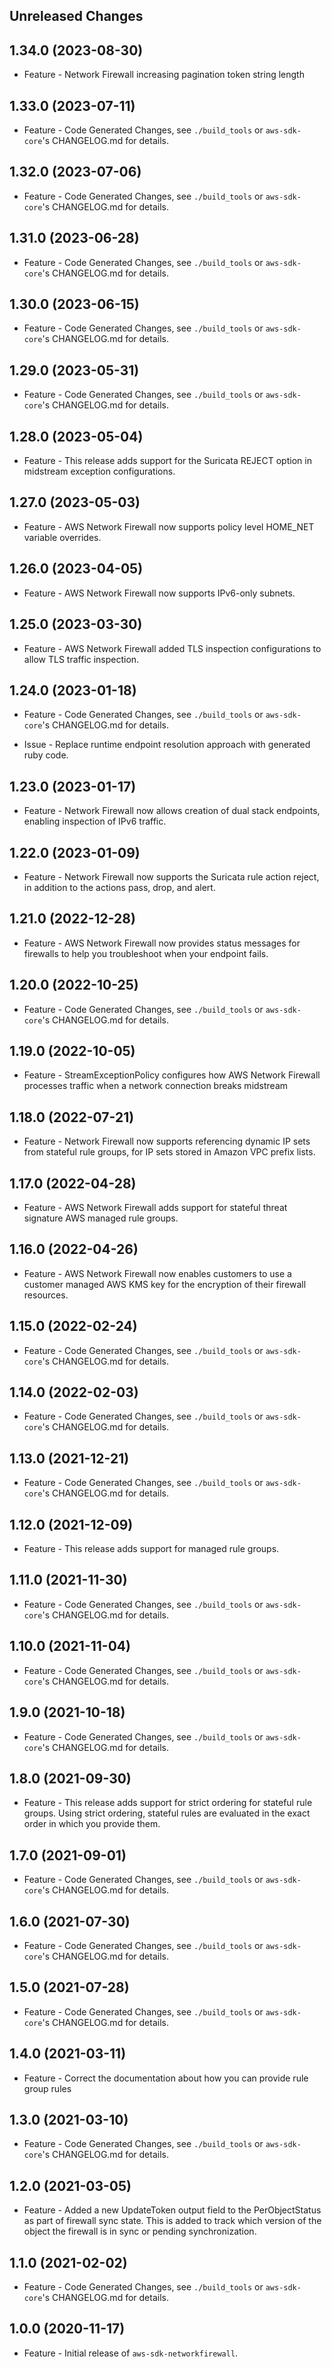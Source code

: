 Unreleased Changes
------------------

1.34.0 (2023-08-30)
------------------

* Feature - Network Firewall increasing pagination token string length

1.33.0 (2023-07-11)
------------------

* Feature - Code Generated Changes, see `./build_tools` or `aws-sdk-core`'s CHANGELOG.md for details.

1.32.0 (2023-07-06)
------------------

* Feature - Code Generated Changes, see `./build_tools` or `aws-sdk-core`'s CHANGELOG.md for details.

1.31.0 (2023-06-28)
------------------

* Feature - Code Generated Changes, see `./build_tools` or `aws-sdk-core`'s CHANGELOG.md for details.

1.30.0 (2023-06-15)
------------------

* Feature - Code Generated Changes, see `./build_tools` or `aws-sdk-core`'s CHANGELOG.md for details.

1.29.0 (2023-05-31)
------------------

* Feature - Code Generated Changes, see `./build_tools` or `aws-sdk-core`'s CHANGELOG.md for details.

1.28.0 (2023-05-04)
------------------

* Feature - This release adds support for the Suricata REJECT option in midstream exception configurations.

1.27.0 (2023-05-03)
------------------

* Feature - AWS Network Firewall now supports policy level HOME_NET variable overrides.

1.26.0 (2023-04-05)
------------------

* Feature - AWS Network Firewall now supports IPv6-only subnets.

1.25.0 (2023-03-30)
------------------

* Feature - AWS Network Firewall added TLS inspection configurations to allow TLS traffic inspection.

1.24.0 (2023-01-18)
------------------

* Feature - Code Generated Changes, see `./build_tools` or `aws-sdk-core`'s CHANGELOG.md for details.

* Issue - Replace runtime endpoint resolution approach with generated ruby code.

1.23.0 (2023-01-17)
------------------

* Feature - Network Firewall now allows creation of dual stack endpoints, enabling inspection of IPv6 traffic.

1.22.0 (2023-01-09)
------------------

* Feature - Network Firewall now supports the Suricata rule action reject, in addition to the actions pass, drop, and alert.

1.21.0 (2022-12-28)
------------------

* Feature - AWS Network Firewall now provides status messages for firewalls to help you troubleshoot when your endpoint fails.

1.20.0 (2022-10-25)
------------------

* Feature - Code Generated Changes, see `./build_tools` or `aws-sdk-core`'s CHANGELOG.md for details.

1.19.0 (2022-10-05)
------------------

* Feature - StreamExceptionPolicy configures how AWS Network Firewall processes traffic when a network connection breaks midstream

1.18.0 (2022-07-21)
------------------

* Feature - Network Firewall now supports referencing dynamic IP sets from stateful rule groups, for IP sets stored in Amazon VPC prefix lists.

1.17.0 (2022-04-28)
------------------

* Feature - AWS Network Firewall adds support for stateful threat signature AWS managed rule groups.

1.16.0 (2022-04-26)
------------------

* Feature - AWS Network Firewall now enables customers to use a customer managed AWS KMS key for the encryption of their firewall resources.

1.15.0 (2022-02-24)
------------------

* Feature - Code Generated Changes, see `./build_tools` or `aws-sdk-core`'s CHANGELOG.md for details.

1.14.0 (2022-02-03)
------------------

* Feature - Code Generated Changes, see `./build_tools` or `aws-sdk-core`'s CHANGELOG.md for details.

1.13.0 (2021-12-21)
------------------

* Feature - Code Generated Changes, see `./build_tools` or `aws-sdk-core`'s CHANGELOG.md for details.

1.12.0 (2021-12-09)
------------------

* Feature - This release adds support for managed rule groups.

1.11.0 (2021-11-30)
------------------

* Feature - Code Generated Changes, see `./build_tools` or `aws-sdk-core`'s CHANGELOG.md for details.

1.10.0 (2021-11-04)
------------------

* Feature - Code Generated Changes, see `./build_tools` or `aws-sdk-core`'s CHANGELOG.md for details.

1.9.0 (2021-10-18)
------------------

* Feature - Code Generated Changes, see `./build_tools` or `aws-sdk-core`'s CHANGELOG.md for details.

1.8.0 (2021-09-30)
------------------

* Feature - This release adds support for strict ordering for stateful rule groups. Using strict ordering, stateful rules are evaluated in the exact order in which you provide them.

1.7.0 (2021-09-01)
------------------

* Feature - Code Generated Changes, see `./build_tools` or `aws-sdk-core`'s CHANGELOG.md for details.

1.6.0 (2021-07-30)
------------------

* Feature - Code Generated Changes, see `./build_tools` or `aws-sdk-core`'s CHANGELOG.md for details.

1.5.0 (2021-07-28)
------------------

* Feature - Code Generated Changes, see `./build_tools` or `aws-sdk-core`'s CHANGELOG.md for details.

1.4.0 (2021-03-11)
------------------

* Feature - Correct the documentation about how you can provide rule group rules

1.3.0 (2021-03-10)
------------------

* Feature - Code Generated Changes, see `./build_tools` or `aws-sdk-core`'s CHANGELOG.md for details.

1.2.0 (2021-03-05)
------------------

* Feature - Added a new UpdateToken output field to the PerObjectStatus as part of firewall sync state. This is added to track which version of the object the firewall is in sync or pending synchronization.

1.1.0 (2021-02-02)
------------------

* Feature - Code Generated Changes, see `./build_tools` or `aws-sdk-core`'s CHANGELOG.md for details.

1.0.0 (2020-11-17)
------------------

* Feature - Initial release of `aws-sdk-networkfirewall`.

